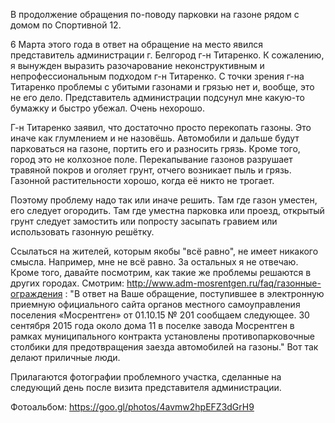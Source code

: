 В продолжение обращения по-поводу парковки на газоне рядом с домом по Спортивной 12.

6 Марта этого года в ответ на обращение на место явился представитель администрации г. Белгород г-н Титаренко. К сожалению, я вынужден выразить разочарование неконструктивным и непрофессиональным подходом г-н Титаренко. С точки зрения г-на Титаренко проблемы с убитыми газонами и грязью нет и, вообще, это не его дело. Представитель администрации подсунул мне какую-то бумажку и быстро убежал. Очень нехорошо.

Г-н Титаренко заявил, что достаточно просто перекопать газоны. Это иначе как глумлением и не назовёшь. Автомобили и дальше будут парковаться на газоне, портить его и разносить грязь. Кроме того, город это не колхозное поле. Перекапывание газонов разрушает травяной покров и оголяет грунт, отчего возникает пыль и грязь. Газонной растительности хорошо, когда её никто не трогает.

Поэтому проблему надо так или иначе решить. Там где газон уместен, его следует огородить. Там где уместна парковка или проезд, открытый грунт следует замостить или попросту засыпать гравием или использовать газонную решётку. 

Ссылаться на жителей, которым якобы "всё равно", не имеет никакого смысла. Например, мне не всё равно. За остальных я не отвечаю. Кроме того, давайте посмотрим, как такие же проблемы решаются в других городах. Смотрим: http://www.adm-mosrentgen.ru/faq/газонные-ограждения : "В ответ на Ваше обращение, поступившее в электронную приемную официального сайта органов местного самоуправления поселения «Мосрентген» от 01.10.15 № 201 сообщаем следующее. 30 сентября 2015 года около дома 11 в поселке завода Мосрентген в рамках муниципального контракта установлены противопарковочные столбики для предотвращения заезда автомобилей на газоны." Вот так делают приличные люди.

Прилагаются фотографии проблемного участка, сделанные на следующий день после визита представителя администрации.

Фотоальбом: https://goo.gl/photos/4avmw2hpEFZ3dGrH9
